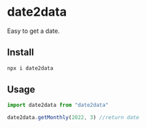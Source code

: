 # date2data
Easy to get a date.


## Install
```sh
npx i date2data
```

## Usage
```javascript
import date2data from "date2data"

date2data.getMonthly(2022, 3) //return date
```
